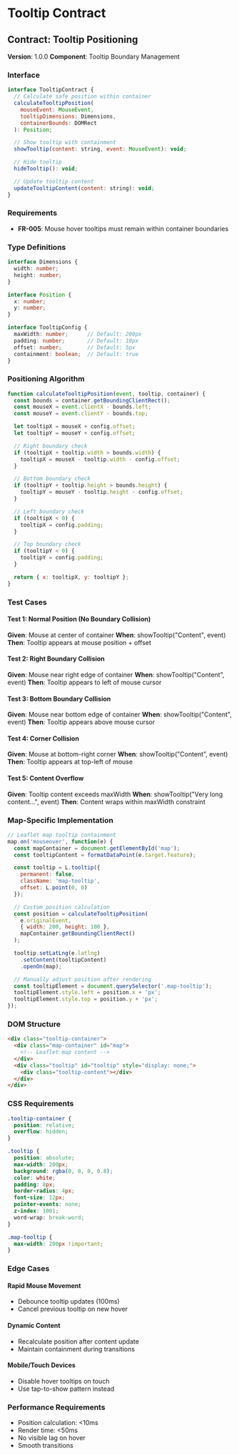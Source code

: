# Tooltip Contract

## Contract: Tooltip Positioning
**Version**: 1.0.0
**Component**: Tooltip Boundary Management

### Interface
```javascript
interface TooltipContract {
  // Calculate safe position within container
  calculateTooltipPosition(
    mouseEvent: MouseEvent,
    tooltipDimensions: Dimensions,
    containerBounds: DOMRect
  ): Position;

  // Show tooltip with containment
  showTooltip(content: string, event: MouseEvent): void;

  // Hide tooltip
  hideTooltip(): void;

  // Update tooltip content
  updateTooltipContent(content: string): void;
}
```

### Requirements
- **FR-005**: Mouse hover tooltips must remain within container boundaries

### Type Definitions
```typescript
interface Dimensions {
  width: number;
  height: number;
}

interface Position {
  x: number;
  y: number;
}

interface TooltipConfig {
  maxWidth: number;      // Default: 200px
  padding: number;       // Default: 10px
  offset: number;        // Default: 5px
  containment: boolean;  // Default: true
}
```

### Positioning Algorithm
```javascript
function calculateTooltipPosition(event, tooltip, container) {
  const bounds = container.getBoundingClientRect();
  const mouseX = event.clientX - bounds.left;
  const mouseY = event.clientY - bounds.top;

  let tooltipX = mouseX + config.offset;
  let tooltipY = mouseY + config.offset;

  // Right boundary check
  if (tooltipX + tooltip.width > bounds.width) {
    tooltipX = mouseX - tooltip.width - config.offset;
  }

  // Bottom boundary check
  if (tooltipY + tooltip.height > bounds.height) {
    tooltipY = mouseY - tooltip.height - config.offset;
  }

  // Left boundary check
  if (tooltipX < 0) {
    tooltipX = config.padding;
  }

  // Top boundary check
  if (tooltipY < 0) {
    tooltipY = config.padding;
  }

  return { x: tooltipX, y: tooltipY };
}
```

### Test Cases

#### Test 1: Normal Position (No Boundary Collision)
**Given**: Mouse at center of container
**When**: showTooltip("Content", event)
**Then**: Tooltip appears at mouse position + offset

#### Test 2: Right Boundary Collision
**Given**: Mouse near right edge of container
**When**: showTooltip("Content", event)
**Then**: Tooltip appears to left of mouse cursor

#### Test 3: Bottom Boundary Collision
**Given**: Mouse near bottom edge of container
**When**: showTooltip("Content", event)
**Then**: Tooltip appears above mouse cursor

#### Test 4: Corner Collision
**Given**: Mouse at bottom-right corner
**When**: showTooltip("Content", event)
**Then**: Tooltip appears at top-left of mouse

#### Test 5: Content Overflow
**Given**: Tooltip content exceeds maxWidth
**When**: showTooltip("Very long content...", event)
**Then**: Content wraps within maxWidth constraint

### Map-Specific Implementation
```javascript
// Leaflet map tooltip containment
map.on('mouseover', function(e) {
  const mapContainer = document.getElementById('map');
  const tooltipContent = formatDataPoint(e.target.feature);

  const tooltip = L.tooltip({
    permanent: false,
    className: 'map-tooltip',
    offset: L.point(0, 0)
  });

  // Custom position calculation
  const position = calculateTooltipPosition(
    e.originalEvent,
    { width: 200, height: 100 },
    mapContainer.getBoundingClientRect()
  );

  tooltip.setLatLng(e.latlng)
    .setContent(tooltipContent)
    .openOn(map);

  // Manually adjust position after rendering
  const tooltipElement = document.querySelector('.map-tooltip');
  tooltipElement.style.left = position.x + 'px';
  tooltipElement.style.top = position.y + 'px';
});
```

### DOM Structure
```html
<div class="tooltip-container">
  <div class="map-container" id="map">
    <!-- Leaflet map content -->
  </div>
  <div class="tooltip" id="tooltip" style="display: none;">
    <div class="tooltip-content"></div>
  </div>
</div>
```

### CSS Requirements
```css
.tooltip-container {
  position: relative;
  overflow: hidden;
}

.tooltip {
  position: absolute;
  max-width: 200px;
  background: rgba(0, 0, 0, 0.8);
  color: white;
  padding: 8px;
  border-radius: 4px;
  font-size: 12px;
  pointer-events: none;
  z-index: 1001;
  word-wrap: break-word;
}

.map-tooltip {
  max-width: 200px !important;
}
```

### Edge Cases

#### Rapid Mouse Movement
- Debounce tooltip updates (100ms)
- Cancel previous tooltip on new hover

#### Dynamic Content
- Recalculate position after content update
- Maintain containment during transitions

#### Mobile/Touch Devices
- Disable hover tooltips on touch
- Use tap-to-show pattern instead

### Performance Requirements
- Position calculation: <10ms
- Render time: <50ms
- No visible lag on hover
- Smooth transitions
